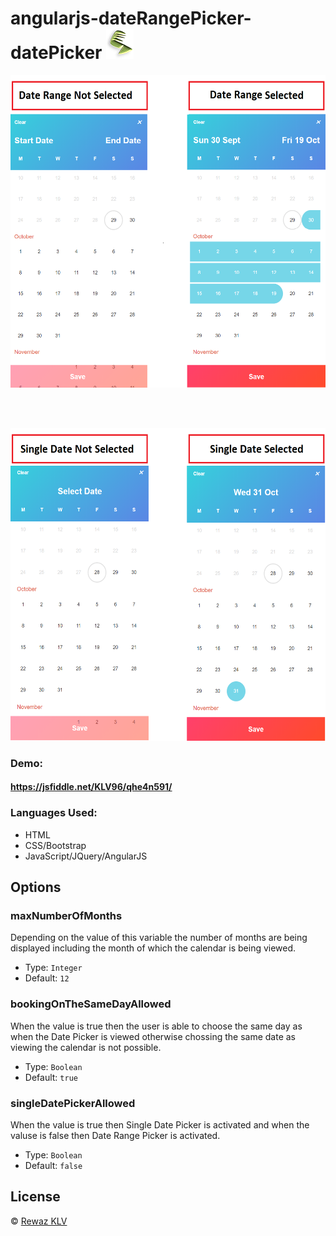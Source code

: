 # angularjs-dateRangePicker-datePicker ![](https://github.com/KLV96/angularjs-dateRangePicker-datePicker/blob/master/DocumentationAssets/klv44px48px.png)

<p align="center">
    <img src="https://github.com/KLV96/angularjs-dateRangePicker-datePicker/blob/master/DocumentationAssets/DateRange.png" width= "800" height= "500" alt>
</p>
<br />
<br />
<p align="center">
    <img src="https://github.com/KLV96/angularjs-dateRangePicker-datePicker/blob/master/DocumentationAssets/SingleDate.png" width= "800" height= "500" alt>
</p>

### Demo: 
#### https://jsfiddle.net/KLV96/qhe4n591/

### Languages Used:
* HTML
* CSS/Bootstrap
* JavaScript/JQuery/AngularJS

## Options

### maxNumberOfMonths
Depending on the value of this variable the number of months are being displayed including the month of which the calendar is being viewed. 
- Type: `Integer`
- Default: `12`

### bookingOnTheSameDayAllowed
When the value is true then the user is able to choose the same day as when the Date Picker is viewed otherwise chossing the same date as viewing the calendar is not possible.
- Type: `Boolean`
- Default: `true`

### singleDatePickerAllowed
When the value is true then Single Date Picker is activated and when the valuse is false then Date Range Picker is activated. 
- Type: `Boolean`
- Default: `false`

## License

© [Rewaz KLV](https://www.linkedin.com/in/rewazklv/)
